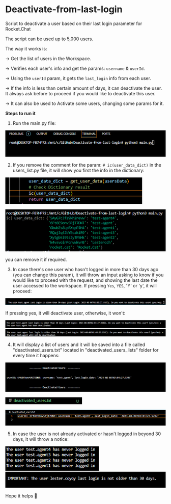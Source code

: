 # Deactivate-from-last-login
 Script to deactivate a user based on their last login parameter for Rocket.Chat

The script can be used up to 5,000 users.

The way it works is:

-> Get the list of users in the Workspace.

-> Verifies each user's info and get the params: `username` & `userId`.

-> Using the `userId` param, it gets the `last_login` info from each user.

-> If the info is less than certain amount of days, it can deactivate the user. It always ask before to proceed if you would like to deactivate this user.

-> It can also be used to Activate some users, changing some params for it.

**Steps to run it**

1. Run the main.py file:

![Alt text](image.png)

2. If you remove the comment for the param: `# ic(user_data_dict)` in the users_list.py file, it will show you first the info in the dictionary:

![Alt text](image-2.png)

![Alt text](image-1.png)

you can remove it if required.

3. In case there's one user who hasn't logged in more than 30 days ago (you can change this param), it will throw an input asking to know if you would like to proceed with the request, and showing the last date the user accessed to the workspace. If pressing `Yes`, `YES`, 'Y' or 'y', it will proceed:

![Alt text](image-3.png)

If pressing yes, it will deactivate user, otherwise, it won't:

![Alt text](image-4.png)
![Alt text](image-5.png)

4. It will display a list of users and it will be saved into a file called "deactivated_users.txt" located in "deactivated_users_lists" folder for every time it happens:

![Alt text](image-6.png)

![Alt text](image-7.png)

![Alt text](image-8.png)

5. In case the user is not already activated or hasn't logged in beyond 30 days, it will throw a notice:

![Alt text](image-9.png)
![Alt text](image-10.png)

Hope it helps :rocket: